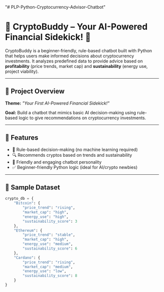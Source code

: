 "# PLP-Python-Cryptocurrency-Advisor-Chatbot" 

# 🤖 CryptoBuddy – Your AI-Powered Financial Sidekick! 🌟

CryptoBuddy is a beginner-friendly, rule-based chatbot built with Python that helps users make informed decisions about cryptocurrency investments. It analyzes predefined data to provide advice based on **profitability** (price trends, market cap) and **sustainability** (energy use, project viability).

---

## 📌 Project Overview

**Theme:** _"Your First AI-Powered Financial Sidekick!"_

**Goal:** Build a chatbot that mimics basic AI decision-making using rule-based logic to give recommendations on cryptocurrency investments.

---

## 🚀 Features

- 🧠 Rule-based decision-making (no machine learning required)
- 🔍 Recommends cryptos based on trends and sustainability
- 💬 Friendly and engaging chatbot personality
- ✅ Beginner-friendly Python logic (ideal for AI/crypto newbies)

---

## 🧾 Sample Dataset

```python
crypto_db = {
    "Bitcoin": {
        "price_trend": "rising",
        "market_cap": "high",
        "energy_use": "high",
        "sustainability_score": 3
    },
    "Ethereum": {
        "price_trend": "stable",
        "market_cap": "high",
        "energy_use": "medium",
        "sustainability_score": 6
    },
    "Cardano": {
        "price_trend": "rising",
        "market_cap": "medium",
        "energy_use": "low",
        "sustainability_score": 8
    }
}
